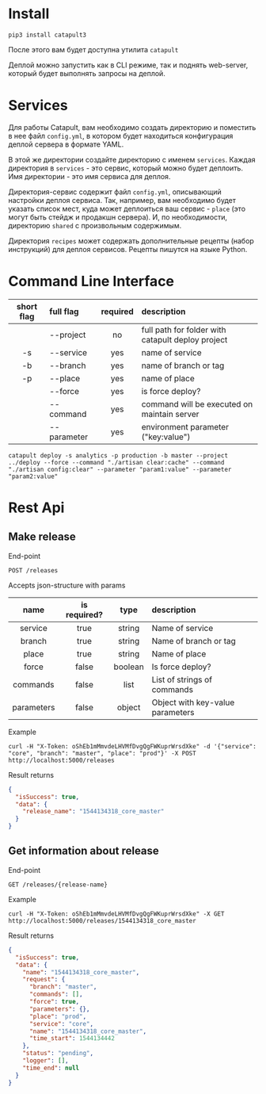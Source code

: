 # Install

```
pip3 install catapult3
```

После этого вам будет доступна утилита `catapult`

Деплой можно запустить как в CLI режиме, так и поднять web-server, который будет выполнять запросы на деплой.

# Services

Для работы Catapult, вам необходимо создать директорию и поместить в нее файл `config.yml`, в котором будет находиться конфигурация деплой сервера в формате YAML.

В этой же директории создайте директорию с именем `services`. Каждая директория в `services` - это сервис, который можно будет деплоить. Имя директории - это имя сервиса для деплоя.

Директория-сервис содержит файл `config.yml`, описывающий настройки деплоя сервиса. Так, например, вам необходимо будет указать список мест, куда может деплоиться ваш сервис - `place` (это могут быть стейдж и продакшн сервера). И, по необходимости, директорию `shared` с произвольным содержимым.

Директория `recipes` может содержать дополнительные рецепты (набор инструкций) для деплоя сервисов. Рецепты пишутся на языке Python.


# Command Line Interface

| short flag |  full flag  | required | description                                       |
|:----------:|:------------|:--------:|:--------------------------------------------------|
|            | --project   | no       | full path for folder with catapult deploy project |
| -s         | --service   | yes      | name of service                                   |
| -b         | --branch    | yes      | name of branch or tag                             |
| -p         | --place     | yes      | name of place                                     |
|            | --force     | yes      | is force deploy?                                  |
|            | --command   | yes      | command will be executed on maintain server       |
|            | --parameter | yes      | environment parameter ("key:value")               |

```
catapult deploy -s analytics -p production -b master --project ../deploy --force --command "./artisan clear:cache" --command "./artisan config:clear" --parameter "param1:value" --parameter "param2:value"
```

# Rest Api


## Make release

End-point

```
POST /releases
```

Accepts json-structure with params

| name       | is required? | type    | description                       |
|:----------:|:------------:|:-------:|:----------------------------------|
| service    | true         | string  | Name of service                   |
| branch     | true         | string  | Name of branch or tag             |
| place      | true         | string  | Name of place                     |
| force      | false        | boolean | Is force deploy?                  |
| commands   | false        | list    | List of strings of commands       |
| parameters | false        | object  | Object with key-value parameters  |

Example

```
curl -H "X-Token: oShEb1mMmvdeLHVMfDvgQgFWKuprWrsdXke" -d '{"service": "core", "branch": "master", "place": "prod"}' -X POST http://localhost:5000/releases
```

Result returns

```json
{
  "isSuccess": true,
  "data": {
    "release_name": "1544134318_core_master"
  }
}
```

## Get information about release

End-point

```
GET /releases/{release-name}
```

Example

```
curl -H "X-Token: oShEb1mMmvdeLHVMfDvgQgFWKuprWrsdXke" -X GET http://localhost:5000/releases/1544134318_core_master
```

Result returns

```json
{
  "isSuccess": true,
  "data": {
    "name": "1544134318_core_master",
    "request": {
      "branch": "master",
      "commands": [],
      "force": true,
      "parameters": {},
      "place": "prod",
      "service": "core",
      "name": "1544134318_core_master",
      "time_start": 1544134442
    },
    "status": "pending",
    "logger": [],
    "time_end": null
  }
}
```